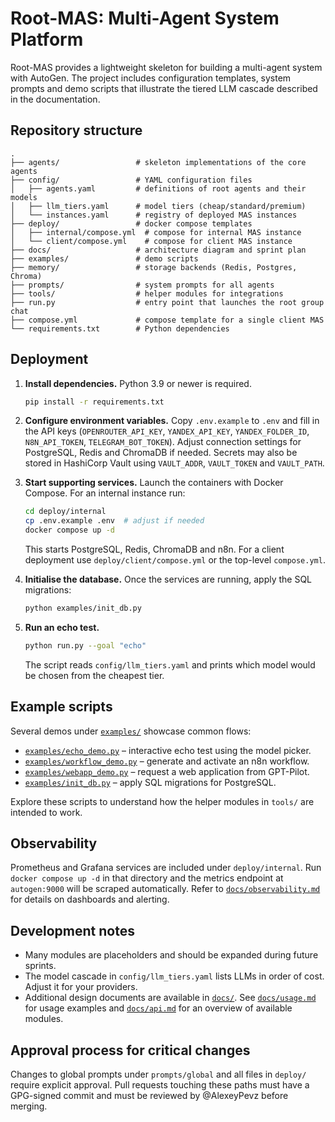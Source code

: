 # Root-MAS: Multi-Agent System Platform

Root-MAS provides a lightweight skeleton for building a multi-agent system with AutoGen.  The project includes configuration templates, system prompts and demo scripts that illustrate the tiered LLM cascade described in the documentation.

## Repository structure

```
.
├── agents/                 # skeleton implementations of the core agents
├── config/                 # YAML configuration files
│   ├── agents.yaml         # definitions of root agents and their models
│   ├── llm_tiers.yaml      # model tiers (cheap/standard/premium)
│   └── instances.yaml      # registry of deployed MAS instances
├── deploy/                 # docker compose templates
│   ├── internal/compose.yml  # compose for internal MAS instance
│   └── client/compose.yml    # compose for client MAS instance
├── docs/                   # architecture diagram and sprint plan
├── examples/               # demo scripts
├── memory/                 # storage backends (Redis, Postgres, Chroma)
├── prompts/                # system prompts for all agents
├── tools/                  # helper modules for integrations
├── run.py                  # entry point that launches the root group chat
├── compose.yml             # compose template for a single client MAS
└── requirements.txt        # Python dependencies
```

## Deployment

1. **Install dependencies.**  Python 3.9 or newer is required.

   ```bash
   pip install -r requirements.txt
   ```

2. **Configure environment variables.**  Copy `.env.example` to `.env` and fill in the API keys (`OPENROUTER_API_KEY`, `YANDEX_API_KEY`, `YANDEX_FOLDER_ID`, `N8N_API_TOKEN`, `TELEGRAM_BOT_TOKEN`).  Adjust connection settings for PostgreSQL, Redis and ChromaDB if needed.  Secrets may also be stored in HashiCorp Vault using `VAULT_ADDR`, `VAULT_TOKEN` and `VAULT_PATH`.

3. **Start supporting services.**  Launch the containers with Docker Compose.  For an internal instance run:

   ```bash
   cd deploy/internal
   cp .env.example .env  # adjust if needed
   docker compose up -d
   ```

   This starts PostgreSQL, Redis, ChromaDB and n8n.  For a client deployment use `deploy/client/compose.yml` or the top-level `compose.yml`.

4. **Initialise the database.**  Once the services are running, apply the SQL migrations:

   ```bash
   python examples/init_db.py
   ```

5. **Run an echo test.**

   ```bash
   python run.py --goal "echo"
   ```

   The script reads `config/llm_tiers.yaml` and prints which model would be chosen from the cheapest tier.

## Example scripts

Several demos under [`examples/`](examples) showcase common flows:

- [`examples/echo_demo.py`](examples/echo_demo.py) – interactive echo test using the model picker.
- [`examples/workflow_demo.py`](examples/workflow_demo.py) – generate and activate an n8n workflow.
- [`examples/webapp_demo.py`](examples/webapp_demo.py) – request a web application from GPT-Pilot.
- [`examples/init_db.py`](examples/init_db.py) – apply SQL migrations for PostgreSQL.

Explore these scripts to understand how the helper modules in `tools/` are intended to work.

## Observability

Prometheus and Grafana services are included under `deploy/internal`. Run `docker compose up -d` in that directory and the metrics endpoint at `autogen:9000` will be scraped automatically. Refer to [`docs/observability.md`](docs/observability.md) for details on dashboards and alerting.

## Development notes

* Many modules are placeholders and should be expanded during future sprints.
* The model cascade in `config/llm_tiers.yaml` lists LLMs in order of cost.  Adjust it for your providers.
* Additional design documents are available in [`docs/`](docs). See
  [`docs/usage.md`](docs/usage.md) for usage examples and
  [`docs/api.md`](docs/api.md) for an overview of available modules.

## Approval process for critical changes

Changes to global prompts under `prompts/global` and all files in `deploy/` require explicit approval. Pull requests touching these paths must have a GPG-signed commit and must be reviewed by @AlexeyPevz before merging.
